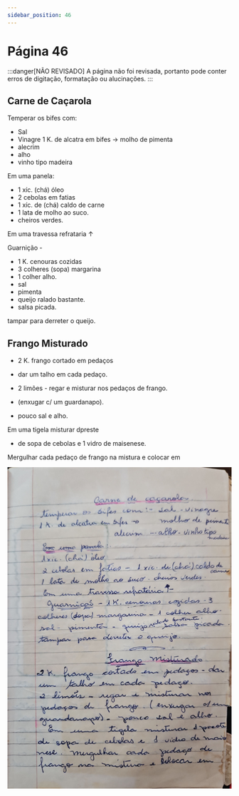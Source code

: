 ```yaml
---
sidebar_position: 46
---
```

# Página 46
:::danger[NÃO REVISADO]
A página não foi revisada, portanto pode conter erros de digitação, formatação ou alucinações.
:::
## Carne de Caçarola

Temperar os bifes com:
- Sal
- Vinagre
1 K. de alcatra em bifes -> molho de pimenta
- alecrim
- alho
- vinho tipo madeira

Em uma panela:
- 1 xíc. (chá) óleo
- 2 cebolas em fatias
- 1 xíc. de (chá) caldo de carne
- 1 lata de molho ao suco.
- cheiros verdes.

Em uma travessa refrataria ↑

Guarnição -
- 1 K. cenouras cozidas
- 3 colheres (sopa) margarina
- 1 colher alho.
- sal
- pimenta
- queijo ralado bastante.
- salsa picada.

tampar para derreter o queijo.

## Frango Misturado

- 2 K. frango cortado em pedaços
- dar um talho em cada pedaço.

- 2 limões - regar e misturar nos pedaços de frango.
- (enxugar c/ um guardanapo).
- pouco sal e alho.

Em uma tigela misturar dpreste
- de sopa de cebolas e 1 vidro de maisenese.

Mergulhar cada pedaço de frango na mistura e colocar em

![imagem base](./images/page_46.png)